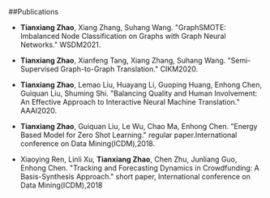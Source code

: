 ##Publications

- **Tianxiang Zhao**, Xiang Zhang, Suhang Wang. "GraphSMOTE: Imbalanced Node Classification on Graphs with Graph Neural Networks." WSDM2021.

- **Tianxiang Zhao**, Xianfeng Tang, Xiang Zhang, Suhang Wang. "Semi-Supervised Graph-to-Graph Translation." CIKM2020.

- **Tianxiang Zhao**, Lemao Liu, Huayang Li, Guoping Huang, Enhong Chen, Guiquan Liu, Shuming Shi. "Balancing Quality and Human Involvement: An Effective Approach to Interactive Neural Machine Translation." AAAI2020.

- **Tianxiang Zhao**, Guiquan Liu, Le Wu, Chao Ma, Enhong Chen. "Energy Based Model for Zero Shot Learning." regular paper.International conference on Data Mining(ICDM),2018.

- Xiaoying Ren, Linli Xu, **Tianxiang Zhao**, Chen Zhu, Junliang Guo, Enhong Chen. "Tracking and Forecasting Dynamics in Crowdfunding: A Basis-Synthesis Approach." short paper, International conference on Data Mining(ICDM),2018
